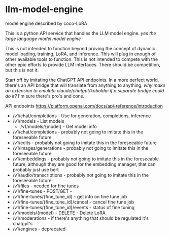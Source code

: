 # llm-model-engine
model engine described by coco-LoRA

This is a python API service that handles the LLM model engine. *yes the large language model model engine*

This is not intended to function beyond proving the concept of dynamic model loading, training, LoRA, and inference. This will plug in enough of other available tools to function. This is not intended to compete with the other epic efforts to provide LLM interfaces. There should be competition, but this is not it.

Start off by imitating the ChatGPT API endpoints. In a more perfect world, there's an API bridge that will translate from anything to anything. *why make an extension to emulate claude/chatgpt/koboldai if a separate bridge could do it?* I'm sure there's pro's and cons.

API endpoints https://platform.openai.com/docs/api-reference/introduction
* /v1/chat/completions - Use for generation, completions, inference
* /v1/models - List models
  * /v1/models/{model} - Get model info
* /v1/chat/completions - probably not going to imitate this in the foreseeable future
* /v1/edits - probably not going to imitate this in the foreseeable future
* /v1/images/generations - probably not going to imitate this in the foreseeable future
* /v1/embeddings - probably not going to imitate this in the foreseeable future, although they are good for the embedding manager, that can probably just use bert
* /v1/audio/transcriptions - probably not going to imitate this in the foreseeable future
* /v1/files - needed for fine tunes
* /v1/fine-tunes - POST/GET - 
* /v1/fine-tunes/{fine_tune_id} - get info on fine tune job
* /v1/fine-tunes/{fine_tune_id}/cancel - cancel fine tune job
* /v1/fine-tunes/{fine_tune_id}/events - status of fine tuning
* /v1/models/{model} - DELETE - Delete LoRA
* /v1/moderations - if there's anything that should be regulated it's chatgpt's 
* /v1/engines - deprecated
